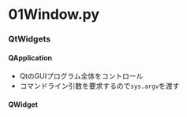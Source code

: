 # 01Window.py

### QtWidgets

#### QApplication
- QtのGUIプログラム全体をコントロール
- コマンドライン引数を要求するので`sys.argv`を渡す

#### QWidget
